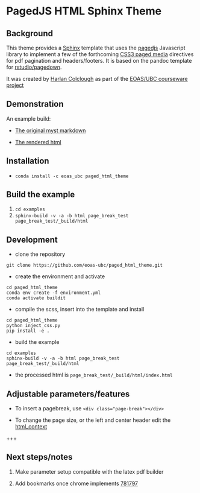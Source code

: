 # PagedJS HTML Sphinx Theme

## Background

This theme provides a [Sphinx](https://github.com/sphinx-doc/sphinx)
template that uses the [pagedjs](https://www.pagedjs.org/documentation/)
Javascript library to implement a few of the forthcoming
[CSS3 paged media](https://print-css.rocks/lessons) directives for pdf pagination and
headers/footers. It is  based on the pandoc template for
[rstudio/pagedown](https://github.com/rstudio/pagedown).

It was created by [Harlan Colclough](https://github.com/hcolclou) as part of the 
[EOAS/UBC courseware project](https://eoas-ubc.github.io/)

## Demonstration

An example build:

* [The original myst markdown](https://github.com/eoas-ubc/paged_html_theme/blob/master/examples/page_break_test/index.md)

* [The rendered html](https://phaustin.github.io/paged_html_theme/)

## Installation

* ```conda install -c eoas_ubc paged_html_theme```
   
## Build the example

1. `cd examples`
2. `sphinx-build -v -a -b html page_break_test  page_break_test/_build/html`

## Development

- clone the repository

```
git clone https://github.com/eoas-ubc/paged_html_theme.git
```

- create the environment and activate

```
cd paged_html_theme
conda env create -f environment.yml
conda activate buildit
```

- compile the scss, insert into the template and install

```
cd paged_html_theme
python inject_css.py
pip install -e .
```

- build the example

```
cd examples
sphinx-build -v -a -b html page_break_test  page_break_test/_build/html
```

- the processed html is `page_break_test/_build/html/index.html`

## Adjustable parameters/features

- To insert a pagebreak, use `<div class="page-break"></div>`

- To change the page size, or the left and center header edit the
[html_context](https://github.com/eoas-ubc/paged_html_theme/blob/16bded6351d782f7f279f8d169dcf73e603c274d/examples/page_break_test/conf.py#L58-L65)

+++

## Next steps/notes

1. Make parameter setup compatible with the latex pdf builder

2. Add bookmarks once chrome implements [781797](https://bugs.chromium.org/p/chromium/issues/detail?id=781797)
